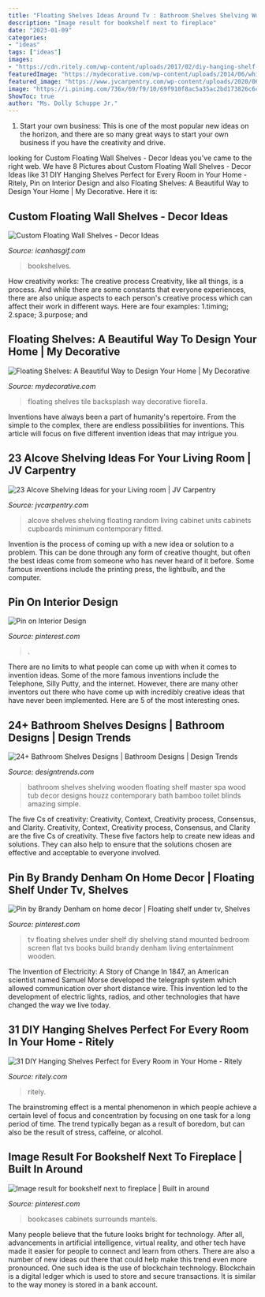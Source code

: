 ```yaml
---
title: "Floating Shelves Ideas Around Tv : Bathroom Shelves Shelving Wooden Floating Shelf Master Spa Wood Tub Decor Designs Houzz Contemporary Bath Bamboo Toilet Blinds Amazing Simple"
description: "Image result for bookshelf next to fireplace"
date: "2023-01-09"
categories:
- "ideas"
tags: ["ideas"]
images:
- "https://cdn.ritely.com/wp-content/uploads/2017/02/diy-hanging-shelf-floating-planter-shelf-placeofmytaste.jpg"
featuredImage: "https://mydecorative.com/wp-content/uploads/2014/06/white-horizontal-tile-backsplash.jpg"
featured_image: "https://www.jvcarpentry.com/wp-content/uploads/2020/06/Alcove-floating-shelves-and-cabinet-lhs.jpg"
image: "https://i.pinimg.com/736x/69/f9/10/69f910f8ac5a35ac2bd173826c6cf8c3.jpg"
ShowToc: true
author: "Ms. Dolly Schuppe Jr."
---
```



1. Start your own business: This is one of the most popular new ideas on the horizon, and there are so many great ways to start your own business if you have the creativity and drive.

	

		
looking for Custom Floating Wall Shelves - Decor Ideas you've came to the right web. We have 8 Pictures about Custom Floating Wall Shelves - Decor Ideas like 31 DIY Hanging Shelves Perfect for Every Room in Your Home - Ritely, Pin on Interior Design and also Floating Shelves: A Beautiful Way to Design Your Home | My Decorative. Here it is:
		
    
## Custom Floating Wall Shelves - Decor Ideas

<img loading=lazy src="https://www.icanhasgif.com/wp-content/uploads/2016/02/Custom-Floating-Wall-Shelves.jpg" onerror="this.onerror=null;this.src='https://tse2.mm.bing.net/th?id=OIP.evtXvA5g1faSdf-yMv3oMgHaJ4&amp;pid=15.1';" alt="Custom Floating Wall Shelves - Decor Ideas">

_Source: icanhasgif.com_

>bookshelves. 

	

How creativity works: The creative process
Creativity, like all things, is a process. And while there are some constants that everyone experiences, there are also unique aspects to each person's creative process which can affect their work in different ways. Here are four examples: 1.timing; 2.space; 3.purpose; and 
    
## Floating Shelves: A Beautiful Way To Design Your Home | My Decorative

<img loading=lazy src="https://mydecorative.com/wp-content/uploads/2014/06/white-horizontal-tile-backsplash.jpg" onerror="this.onerror=null;this.src='https://tse2.mm.bing.net/th?id=OIP.W9lN9DTzE6x6tUwDlysiugHaE7&amp;pid=15.1';" alt="Floating Shelves: A Beautiful Way to Design Your Home | My Decorative">

_Source: mydecorative.com_

>floating shelves tile backsplash way decorative fiorella. 

	

Inventions have always been a part of humanity's repertoire. From the simple to the complex, there are endless possibilities for inventions. This article will focus on five different invention ideas that may intrigue you.

    
## 23 Alcove Shelving Ideas For Your Living Room | JV Carpentry

<img loading=lazy src="https://www.jvcarpentry.com/wp-content/uploads/2020/06/Alcove-floating-shelves-and-cabinet-lhs.jpg" onerror="this.onerror=null;this.src='https://tse4.mm.bing.net/th?id=OIP.1cLH0GDe4FBYsAX_AKtVJAHaLH&amp;pid=15.1';" alt="23 Alcove Shelving Ideas for your Living room | JV Carpentry">

_Source: jvcarpentry.com_

>alcove shelves shelving floating random living cabinet units cabinets cupboards minimum contemporary fitted. 

	

Invention is the process of coming up with a new idea or solution to a problem. This can be done through any form of creative thought, but often the best ideas come from someone who has never heard of it before. Some famous inventions include the printing press, the lightbulb, and the computer.

    
## Pin On Interior Design

<img loading=lazy src="https://i.pinimg.com/736x/69/f9/10/69f910f8ac5a35ac2bd173826c6cf8c3.jpg" onerror="this.onerror=null;this.src='https://tse2.mm.bing.net/th?id=OIP.Pbju8C5iX0mJhpYqj_-6rgHaLH&amp;pid=15.1';" alt="Pin on Interior Design">

_Source: pinterest.com_

>. 

	

There are no limits to what people can come up with when it comes to invention ideas. Some of the more famous inventions include the Telephone, Silly Putty, and the internet. However, there are many other inventors out there who have come up with incredibly creative ideas that have never been implemented. Here are 5 of the most interesting ones.

    
## 24+ Bathroom Shelves Designs | Bathroom Designs | Design Trends

<img loading=lazy src="https://images.designtrends.com/wp-content/uploads/2016/03/02053428/Amazing-Master-Bathroom-Shelves.jpg" onerror="this.onerror=null;this.src='https://tse1.mm.bing.net/th?id=OIP.WxzH2i6V8Te0vsRTnwyHaQHaJ4&amp;pid=15.1';" alt="24+ Bathroom Shelves Designs | Bathroom Designs | Design Trends">

_Source: designtrends.com_

>bathroom shelves shelving wooden floating shelf master spa wood tub decor designs houzz contemporary bath bamboo toilet blinds amazing simple. 

	

The five Cs of creativity: Creativity, Context, Creativity process, Consensus, and Clarity.
Creativity, Context, Creativity process, Consensus, and Clarity are the five Cs of creativity. These five factors help to create new ideas and solutions. They can also help to ensure that the solutions chosen are effective and acceptable to everyone involved.

    
## Pin By Brandy Denham On Home Decor | Floating Shelf Under Tv, Shelves

<img loading=lazy src="https://i.pinimg.com/736x/70/d5/25/70d525ad1f88b310e60012d70c4d4d1e--tv-shelving-shelving-ideas.jpg" onerror="this.onerror=null;this.src='https://tse2.mm.bing.net/th?id=OIP.w1qCk7DxOKq0BC4zOC3TOAHaJ6&amp;pid=15.1';" alt="Pin by Brandy Denham on home decor | Floating shelf under tv, Shelves">

_Source: pinterest.com_

>tv floating shelves under shelf diy shelving stand mounted bedroom screen flat tvs books build brandy denham living entertainment wooden. 

	

The Invention of Electricity: A Story of Change
In 1847, an American scientist named Samuel Morse developed the telegraph system which allowed communication over short distance wire. This invention led to the development of electric lights, radios, and other technologies that have changed the way we live today.

    
## 31 DIY Hanging Shelves Perfect For Every Room In Your Home - Ritely

<img loading=lazy src="https://cdn.ritely.com/wp-content/uploads/2017/02/diy-hanging-shelf-floating-planter-shelf-placeofmytaste.jpg" onerror="this.onerror=null;this.src='https://tse4.mm.bing.net/th?id=OIP.YZie8sWTxeNLrtWfKrnhNwCZGX&amp;pid=15.1';" alt="31 DIY Hanging Shelves Perfect for Every Room in Your Home - Ritely">

_Source: ritely.com_

>ritely. 

	

The brainstroming effect is a mental phenomenon in which people achieve a certain level of focus and concentration by focusing on one task for a long period of time. The trend typically began as a result of boredom, but can also be the result of stress, caffeine, or alcohol.

    
## Image Result For Bookshelf Next To Fireplace | Built In Around

<img loading=lazy src="https://i.pinimg.com/736x/2f/7e/86/2f7e86127e849c25cc9fdd33e8680249.jpg" onerror="this.onerror=null;this.src='https://tse1.mm.bing.net/th?id=OIP.wqs8K68RnfZ8qN2xQ274aQHaFj&amp;pid=15.1';" alt="Image result for bookshelf next to fireplace | Built in around">

_Source: pinterest.com_

>bookcases cabinets surrounds mantels. 

	

Many people believe that the future looks bright for technology. After all, advancements in artificial intelligence, virtual reality, and other tech have made it easier for people to connect and learn from others. There are also a number of new ideas out there that could help make this trend even more pronounced. One such idea is the use of blockchain technology. Blockchain is a digital ledger which is used to store and secure transactions. It is similar to the way money is stored in a bank account.

